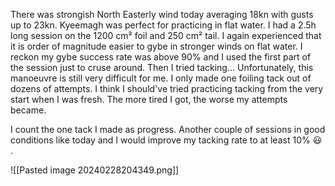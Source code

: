 There was strongish North Easterly wind today averaging 18kn with gusts up to 23kn. Kyeemagh was perfect for practicing in flat water. I had a 2.5h long session on the  1200 cm² foil and 250 cm² tail. I again experienced that it is order of magnitude easier to gybe in stronger winds on flat water. I reckon my gybe success rate was above 90% and I used the first part of the session just to cruse around. Then I tried tacking... Unfortunately, this manoeuvre is still very difficult for me. I only made one foiling tack out of dozens of attempts. I think I should've tried practicing tacking from the very start when I was fresh. The more tired I got, the worse my attempts became. 

I count the one tack I made as progress. Another couple of sessions in good conditions like today and I would improve my tacking rate to at least 10% 😃 . 

![[Pasted image 20240228204349.png]]

